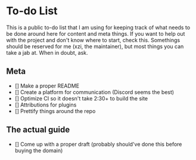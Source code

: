 # To-do List

This is a public to-do list that I am using for keeping track of what needs to be done around here for content and meta things. If you want to help out with the project and don't know where to start, check this. Somethings should be reserved for me (xzi, the maintainer), but most things you can take a jab at. When in doubt, ask.

## Meta

- [] Make a proper README
- [] Create a platform for communication (Discord seems the best)
- [] Optimize CI so it doesn't take 2:30+ to build the site
- [] Attributions for plugins
- [] Prettify things around the repo

## The actual guide

- [] Come up with a proper draft (probably should've done this before buying the domain)
